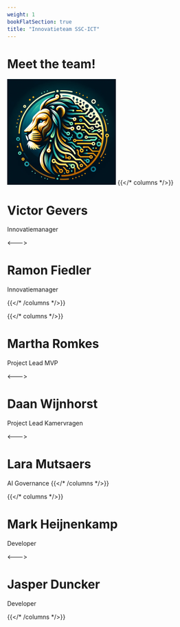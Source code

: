 ```yaml
---
weight: 1
bookFlatSection: true
title: "Innovatieteam SSC-ICT"
---
```


# Meet the team!
![logo](/LL-logo.png)
{{</* columns */>}} <!-- begin columns block -->
# Victor Gevers
Innovatiemanager 

<---> <!-- magic separator, between columns -->

# Ramon Fiedler
Innovatiemanager
 
{{</* /columns */>}}

{{</* columns */>}} <!-- begin columns block -->
# Martha Romkes
Project Lead MVP

<---> <!-- magic separator, between columns -->

# Daan Wijnhorst 
Project Lead Kamervragen

<---> <!-- magic separator, between columns -->

# Lara Mutsaers
AI Governance 
{{</* /columns */>}}

{{</* columns */>}} <!-- begin columns block -->
# Mark Heijnenkamp
Developer

<---> <!-- magic separator, between columns -->

# Jasper Duncker
Developer

{{</* /columns */>}}

